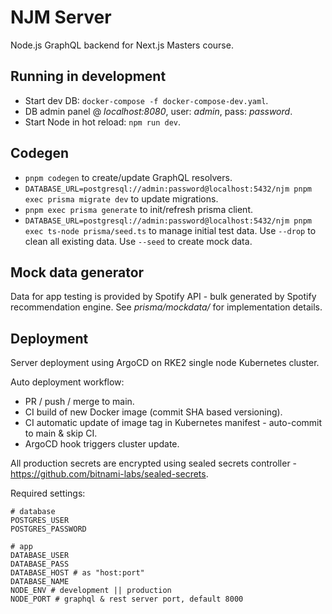 # NJM Server

Node.js GraphQL backend for Next.js Masters course.

## Running in development

- Start dev DB: `docker-compose -f docker-compose-dev.yaml`.
- DB admin panel @ _localhost:8080_, user: _admin_, pass: _password_.
- Start Node in hot reload: `npm run dev`.

## Codegen

- `pnpm codegen` to create/update GraphQL resolvers.
- `DATABASE_URL=postgresql://admin:password@localhost:5432/njm pnpm exec prisma migrate dev` to update migrations.
- `pnpm exec prisma generate` to init/refresh prisma client.
- `DATABASE_URL=postgresql://admin:password@localhost:5432/njm pnpm exec ts-node prisma/seed.ts` to manage initial test data. Use `--drop` to clean all existing data.
Use `--seed` to create mock data.

## Mock data generator

Data for app testing is provided by Spotify API - bulk generated by Spotify recommendation engine.
See _prisma/mockdata/_ for implementation details.

## Deployment

Server deployment using ArgoCD on RKE2 single node Kubernetes cluster.  

Auto deployment workflow:

- PR / push / merge to main.
- CI build of new Docker image (commit SHA based versioning).
- CI automatic update of image tag in Kubernetes manifest - auto-commit to main & skip CI.
- ArgoCD hook triggers cluster update.

All production secrets are encrypted using sealed secrets controller - <https://github.com/bitnami-labs/sealed-secrets>.

Required settings:

```shell
# database
POSTGRES_USER
POSTGRES_PASSWORD

# app
DATABASE_USER
DATABASE_PASS
DATABASE_HOST # as "host:port"
DATABASE_NAME
NODE_ENV # development || production
NODE_PORT # graphql & rest server port, default 8000
```
